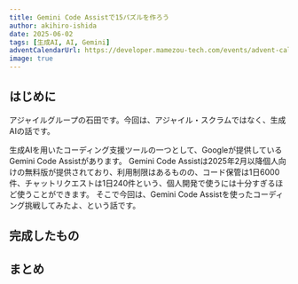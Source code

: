```yaml
---
title: Gemini Code Assistで15パズルを作ろう
author: akihiro-ishida
date: 2025-06-02
tags: [生成AI, AI, Gemini]
adventCalendarUrl: https://developer.mamezou-tech.com/events/advent-calendar/2024/
image: true
---
```


## はじめに
アジャイルグループの石田です。今回は、アジャイル・スクラムではなく、生成AIの話です。

生成AIを用いたコーディング支援ツールの一つとして、Googleが提供しているGemini Code Assistがあります。
Gemini Code Assistは2025年2月以降個人向けの無料版が提供されており、利用制限はあるものの、コード保管は1日6000件、チャットリクエストは1日240件という、個人開発で使うには十分すぎるほど使うことができます。
そこで今回は、Gemini Code Assistを使ったコーディング挑戦してみたよ、という話です。

## 完成したもの



## まとめ
